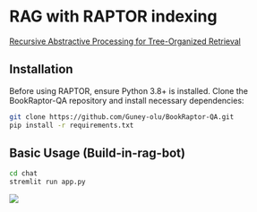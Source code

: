 #  RAG with RAPTOR indexing

[Recursive Abstractive Processing for Tree-Organized Retrieval](https://arxiv.org/abs/2401.18059)

## Installation

Before using RAPTOR, ensure Python 3.8+ is installed. Clone the BookRaptor-QA
repository and install necessary dependencies:

```bash
git clone https://github.com/Guney-olu/BookRaptor-QA.git
pip install -r requirements.txt
```

## Basic Usage (Build-in-rag-bot)

```bash
cd chat
stremlit run app.py
```
<picture>
  <source media="(prefers-color-scheme: dark)" srcset="demo.png.png">
  <img alt=" " src="demo.png.jpg" style="max-width: 60px; height: auto;">
</picture>

